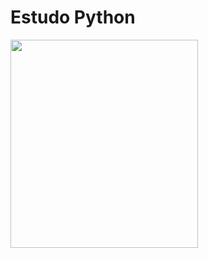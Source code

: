 # Estudo Python

<img src="https://www.4biosacademy.com.br/files/thumbs/block_1952-python-logo-3-350x350.png?v=1633611877" width="300" height="333">